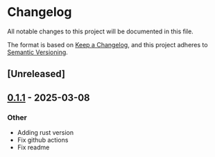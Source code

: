# Changelog

All notable changes to this project will be documented in this file.

The format is based on [Keep a Changelog](https://keepachangelog.com/en/1.0.0/),
and this project adheres to [Semantic Versioning](https://semver.org/spec/v2.0.0.html).

## [Unreleased]

## [0.1.1](https://github.com/jBernavaPrah/asterisk-ari-rs/compare/v0.1.0...v0.1.1) - 2025-03-08

### Other

- Adding rust version
- Fix github actions
- Fix readme
